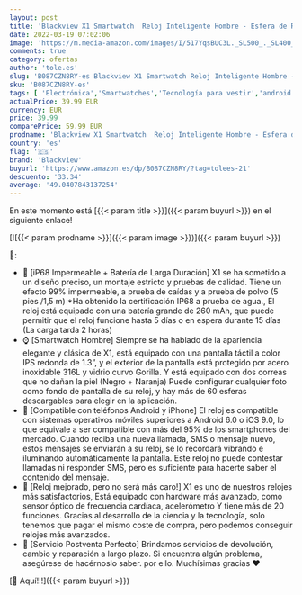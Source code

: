 ```yaml
---
layout: post
title: 'Blackview X1 Smartwatch  Reloj Inteligente Hombre - Esfera de Reloj de DIY  Reloj Deportivo Hombre Pulsometro  Pulsera Actividad Inteligente  Smartwatch Hombre para Android e iOS  Versión Mejorada '
date: 2022-03-19 07:02:06
image: 'https://m.media-amazon.com/images/I/517YqsBUC3L._SL500_._SL400_.jpg'
comments: true
category: ofertas
author: 'tole.es'
slug: 'B087CZN8RY-es Blackview X1 Smartwatch Reloj Inteligente Hombre - Esfera...'
sku: 'B087CZN8RY-es'
tags: [ 'Electrónica','Smartwatches','Tecnología para vestir','android','blackview', ]
actualPrice: 39.99 EUR
currency: EUR
price: 39.99
comparePrice: 59.99 EUR
prodname: 'Blackview X1 Smartwatch  Reloj Inteligente Hombre - Esfera de Reloj de DIY  Reloj Deportivo Hombre Pulsometro  Pulsera Actividad Inteligente  Smartwatch Hombre para Android e iOS  Versión Mejorada '
country: 'es'
flag: '🇪🇸'
brand: 'Blackview'
buyurl: 'https://www.amazon.es/dp/B087CZN8RY/?tag=tolees-21'
descuento: '33.34'
average: '49.0407843137254'
---
```


En este momento está [{{< param title >}}]({{< param buyurl >}}) en el siguiente enlace!

[![{{< param prodname >}}]({{< param image >}})]({{< param buyurl >}})

🔎:

- 🔋 [iP68 Impermeable + Batería de Larga Duración] X1 se ha sometido a un diseño preciso, un montaje estricto y pruebas de calidad. Tiene un efecto 99% impermeable, a prueba de caídas y a prueba de polvo (5 pies /1,5 m) *Ha obtenido la certificación IP68 a prueba de agua., El reloj está equipado con una batería grande de 260 mAh, que puede permitir que el reloj funcione hasta 5 días o en espera durante 15 días (La carga tarda 2 horas)
- ⌚ [Smartwatch Hombre] Siempre se ha hablado de la apariencia elegante y clásica de X1, está equipado con una pantalla táctil a color IPS redonda de 1.3”, y el exterior de la pantalla está protegido por acero inoxidable 316L y vidrio curvo Gorilla. Y está equipado con dos correas que no dañan la piel (Negro + Naranja) Puede configurar cualquier foto como fondo de pantalla de su reloj, y hay más de 60 esferas descargables para elegir en la aplicación.
- 📱 [Compatible con teléfonos Android y iPhone] El reloj es compatible con sistemas operativos móviles superiores a Android 6.0 o iOS 9.0, lo que equivale a ser compatible con más del 95% de los smartphones del mercado. Cuando reciba una nueva llamada, SMS o mensaje nuevo, estos mensajes se enviarán a su reloj, se lo recordará vibrando e iluminando automáticamente la pantalla. Este reloj no puede contestar llamadas ni responder SMS, pero es suficiente para hacerte saber el contenido del mensaje.
- 💝 [Reloj mejorado, pero no será más caro!] X1 es uno de nuestros relojes más satisfactorios, Está equipado con hardware más avanzado, como sensor óptico de frecuencia cardíaca, acelerómetro Y tiene más de 20 funciones. Gracias al desarrollo de la ciencia y la tecnología, solo tenemos que pagar el mismo coste de compra, pero podemos conseguir relojes más avanzados.
- 💯 [Servicio Postventa Perfecto] Brindamos servicios de devolución, cambio y reparación a largo plazo. Si encuentra algún problema, asegúrese de hacérnoslo saber. por ello. Muchísimas gracias ❤

[🛒 Aquí!!!]({{< param buyurl >}})
